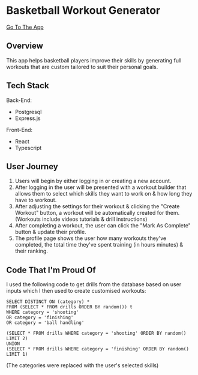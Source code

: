 # Basketball Workout Generator
<a href="https://warm-lowlands-83978.herokuapp.com/">Go To The App</a>

## Overview
<p> This app helps basketball players improve their skills by generating full workouts that are custom tailored to suit their personal goals.</p>

## Tech Stack
<p>Back-End:
<ul>
  <li>Postgresql</li>
  <li>Express.js</li>
</ul>
<p>Front-End:
<ul>
  <li>React</li>
  <li>Typescript</li>
</ul>

## User Journey
<ol>
  <li>Users will begin by either logging in or creating a new account.</li>
  <li>After logging in the user will be presented with a workout builder that allows them to select which skills they want to work on & how long they have to workout.</li>
  <li>After adjusting the settings for their workout & clicking the "Create Workout" button, a workout will be automatically created for them.
  <br>
  (Workouts include videos tutorials & drill instructions)
  </li>
  <li>After completing a workout, the user can click the "Mark As Complete" button & update their profile.</li>
  <li>The profile page shows the user how many workouts they've completed, the total time they've spent training (in hours  minutes) & their ranking.</li>
</ol>

## Code That I'm Proud Of
<p>I used the following code to get drills from the database based on user inputs which I then used to create customised workouts:

```
SELECT DISTINCT ON (category) *
FROM (SELECT * FROM drills ORDER BY random()) t
WHERE category = 'shooting'
OR category = 'finishing'
OR category = 'ball handling'
```

```
(SELECT * FROM drills WHERE category = 'shooting' ORDER BY random() LIMIT 2)
UNION
(SELECT * FROM drills WHERE category = 'finishing' ORDER BY random() LIMIT 1)
```

<p>(The categories were replaced with the user's selected skills)</p>

